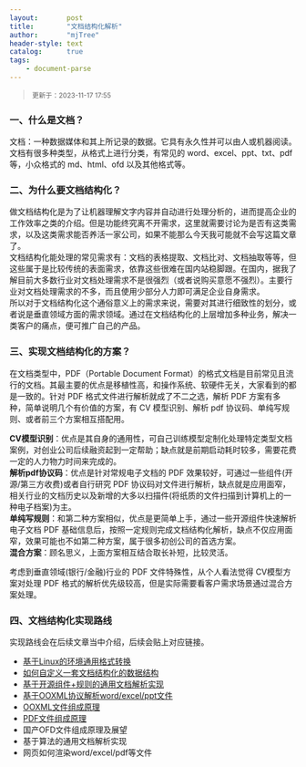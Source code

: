 ```yaml
---
layout:       post
title:        "文档结构化解析"
author:       "mjTree"
header-style: text
catalog:      true
tags:
    - document-parse
---
```


> <small>更新于：2023-11-17 17:55</small>


### 一、什么是文档？
文档：一种数据媒体和其上所记录的数据。它具有永久性并可以由人或机器阅读。文档有很多种类型，从格式上进行分类，有常见的 word、excel、ppt、txt、pdf 等，小众格式的 md、html、ofd 以及其他格式等。


### 二、为什么要文档结构化？
做文档结构化是为了让机器理解文字内容并自动进行处理分析的，进而提高企业的工作效率之类的介绍。但是功能终究离不开需求，这里就需要讨论为是否有这类需求，以及这类需求能否养活一家公司，如果不能那么今天我可能就不会写这篇文章了。  
文档结构化能处理的常见需求有：文档的表格提取、文档比对、文档抽取等等，但这些属于是比较传统的表面需求，依靠这些很难在国内站稳脚跟。在国内，据我了解目前大多数行业对文档处理需求不是很强烈（或者说购买意愿不强烈）。主要行业对文档处理需求的不多，而且使用少部分人力即可满足企业自身需求。  
所以对于文档结构化这个通俗意义上的需求来说，需要对其进行细致性的划分，或者说是垂直领域方面的需求领域。通过在文档结构化的上层增加多种业务，解决一类客户的痛点，便可推广自己的产品。  


### 三、实现文档结构化的方案？
在文档类型中，PDF（Portable Document Format）的格式文档是目前常见且流行的文档。其最主要的优点是移植性高，和操作系统、软硬件无关，大家看到的都是一致的。针对 PDF 格式文件进行解析就成了不二之选，解析 PDF 方案有多种，简单说明几个有价值的方案，有 CV 模型识别、解析 pdf 协议码、单纯写规则、或者前三个方案相互搭配用。  

**CV模型识别**：优点是其自身的通用性，可自己训练模型定制化处理特定类型文档案例，对创业公司后续融资起到一定帮助；缺点就是前期启动耗时较多，需要花费一定的人力物力时间来完成的。  
**解析pdf协议码**：优点是针对常规电子文档的 PDF 效果较好，可通过一些组件(开源/第三方收费)或者自行研究 PDF 协议码对文件进行解析，缺点就是应用面窄，相关行业的文档历史以及新增的大多以扫描件(将纸质的文件扫描到计算机上的一种电子档案)为主。  
**单纯写规则**：和第二种方案相似，优点是更简单上手，通过一些开源组件快速解析电子文档 PDF 基础信息后，按照一定规则完成文档结构化解析，缺点不仅应用面窄，效果可能也不如第二种方案，属于很多初创公司的首选方案。  
**混合方案**：顾名思义，上面方案相互结合取长补短，比较灵活。  

考虑到垂直领域(银行/金融)行业的 PDF 文件特殊性，从个人看法觉得 CV模型方案对处理 PDF 格式的解析优先级较高，但是实际需要看客户需求场景通过混合方案处理。  


### 四、文档结构化实现路线
实现路线会在后续文章当中介绍，后续会贴上对应链接。  

* [基于Linux的环境通用格式转换](https://mjtree.github.io/2023/11/08/基于linux的通用格式转换)
* [如何自定义一套文档结构化的数据结构](https://mjtree.github.io/2023/11/10/自定义文档结构化的数据结构)
* [基于开源组件+规则的通用文档解析实现](https://mjtree.github.io/2023/11/15/基于开源组件实现通用文档解析)
* [基于OOXML协议解析word/excel/ppt文件](https://mjtree.github.io/2023/11/25/基于ooxml协议解析office文件)
* [OOXML文件组成原理](https://mjtree.github.io/2023/12/14/关于ooxml协议的opc)
* [PDF文件组成原理](https://mjtree.github.io/2023/12/18/浅谈pdf协议码)
* 国产OFD文件组成原理及展望
* 基于算法的通用文档解析实现
* 网页如何渲染word/excel/pdf等文件

